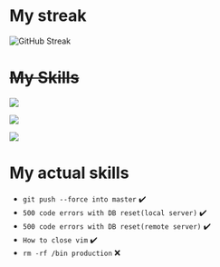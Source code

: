 # My streak

![GitHub Streak](https://streak-stats.demolab.com?user=EnergyFlexus&count_private=true&theme=nord&border_radius=20)

# ~~My Skills~~

![](https://skillicons.dev/icons?i=cpp,cs)

![](https://skillicons.dev/icons?i=git,docker,cmake,github)

![](https://skillicons.dev/icons?i=qt,vscode,visualstudio)

# My actual skills

- `git push --force into master` ✔️
- `500 code errors with DB reset(local server)` ✔️
- `500 code errors with DB reset(remote server)` ✔️
- `How to close vim` ✔️
- `rm -rf /bin production` ❌
